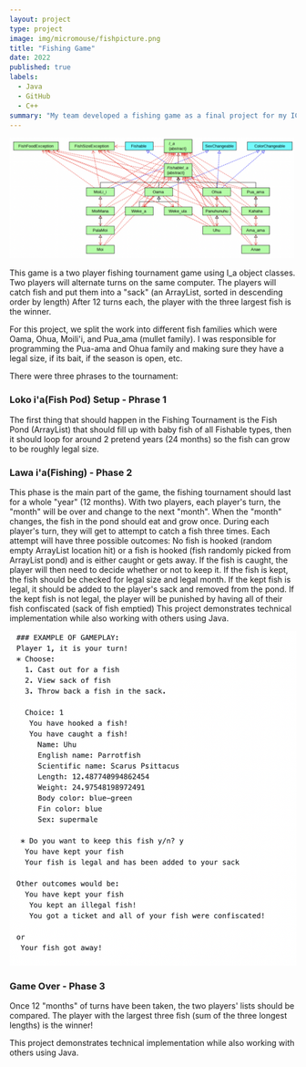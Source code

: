 ```yaml
---
layout: project
type: project
image: img/micromouse/fishpicture.png
title: "Fishing Game"
date: 2022
published: true
labels:
  - Java
  - GitHub
  - C++
summary: "My team developed a fishing game as a final project for my ICS 211 class."
---
```


<div class="text-center p-4">
  <img width="500px" src="../img/micromouse/fishgame.png" class="img-thumbnail" >
</div>

This game is a two player fishing tournament game using I_a object classes. Two players will alternate turns on the same computer. The players will catch fish and put them into a "sack" (an ArrayList, sorted in descending order by length)
After 12 turns each, the player with the three largest fish is the winner.

For this project, we split the work into different fish families which were Oama, Ohua, Moili'i, and Pua_ama (mullet family). I was responsible for programming the Pua-ama and Ohua family and making sure they have a legal size, if its bait, if the season is open, etc. 

There were three phrases to the tournament:

### Loko i'a(Fish Pod) Setup - Phrase 1
The first thing that should happen in the Fishing Tournament is the Fish Pond (ArrayList) that should fill up with baby fish of all Fishable types, then it should loop for around 2 pretend years (24 months) so the fish can grow to be roughly legal size.

### Lawa i'a(Fishing) - Phase 2
This phase is the main part of the game, the fishing tournament should last for a whole "year" (12 months). With two players, each player's turn, the "month" will be over and change to the next "month". When the "month" changes, the fish in the pond should eat and grow once. During each player's turn, they will get to attempt to catch a fish three times. Each attempt will have three possible outcomes: No fish is hooked (random empty ArrayList location hit) or a fish is hooked (fish randomly picked from ArrayList pond) and is either caught or gets away. If the fish is caught, the player will then need to decide whether or not to keep it. If the fish is kept, the fish should be checked for legal size and legal month. If the kept fish is legal, it should be added to the player's sack and removed from the pond. If the kept fish is not legal, the player will be punished by having all of their fish confiscated (sack of fish emptied)
This project demonstrates technical implementation while also working with others using Java. 

<div class="text-center p-4">
  <img src="../img/micromouse/example_game.png" class="img-thumbnail" >
</div>

### Game Over - Phase 3
Once 12 "months" of turns have been taken, the two players' lists should be compared. The player with the largest three fish (sum of the three longest lengths) is the winner! 

This project demonstrates technical implementation while also working with others using Java. 
